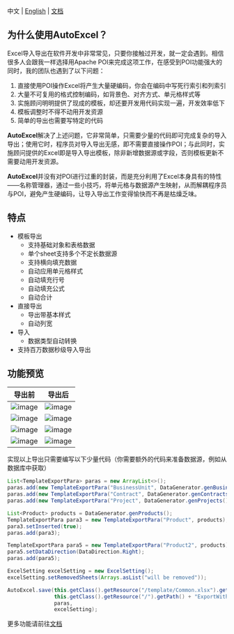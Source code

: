 中文 | [English](https://github.com/feng-haitao/auto-excel/blob/master/README.md) | [文档](http://www.fenghaitao.net/autoexcel-user-manual)

## 为什么使用AutoExcel？

Excel导入导出在软件开发中非常常见，只要你接触过开发，就一定会遇到。相信很多人会跟我一样选择用Apache POI来完成这项工作，在感受到POI功能强大的同时，我的团队也遇到了以下问题：

1. 直接使用POI操作Excel将产生大量硬编码，你会在编码中写死行索引和列索引
2. 大量不可复用的格式控制编码，如背景色、对齐方式、单元格样式等
3. 实施顾问明明提供了现成的模板，却还要开发用代码实现一遍，开发效率低下
4. 模板调整时不得不动用开发资源
5. 简单的导出也需要写特定的代码

**AutoExcel**解决了上述问题，它非常简单，只需要少量的代码即可完成复杂的导入导出；使用它时，程序员对导入导出无感，即不需要直接操作POI；与此同时，实施顾问提供的Excel即是导入导出模板，除非新增数据源或字段，否则模板更新不需要动用开发资源。

**AutoExcel**并没有对POI进行过重的封装，而是充分利用了Excel本身具有的特性——名称管理器，通过一些小技巧，将单元格与数据源产生映射，从而解耦程序员与POI，避免产生硬编码，让导入导出工作变得愉快而不再是枯燥乏味。

## 特点

- 模板导出
  - 支持基础对象和表格数据
  - 单个sheet支持多个不定长数据源
  - 支持横向填充数据
  - 自动应用单元格样式
  - 自动填充行号
  - 自动填充公式
  - 自动合计
- 直接导出
  - 导出带基本样式
  - 自动列宽
- 导入
  - 数据类型自动转换
- 支持百万数据秒级导入导出

## 功能预览

| 导出前                                                       | 导出后                                                       |
| ------------------------------------------------------------ | ------------------------------------------------------------ |
| ![image](http://www.fenghaitao.net/wp-content/uploads/2020/08/basic_object.png) | ![image](http://www.fenghaitao.net/wp-content/uploads/2020/08/basic_object_result.png) |
| ![image](http://www.fenghaitao.net/wp-content/uploads/2020/08/single_table.png) | ![image](http://www.fenghaitao.net/wp-content/uploads/2020/08/single_table_result.png) |
| ![image](http://www.fenghaitao.net/wp-content/uploads/2020/08/multi_table.png) | ![image](http://www.fenghaitao.net/wp-content/uploads/2020/08/multi_table_result.png) |
| ![image](http://www.fenghaitao.net/wp-content/uploads/2020/08/fill_data_to_the_right.png) | ![image](http://www.fenghaitao.net/wp-content/uploads/2020/08/fill_data_to_the_right_result.png) |

实现以上导出只需要编写以下少量代码（你需要额外的代码来准备数据源，例如从数据库中获取）

```java
List<TemplateExportPara> paras = new ArrayList<>();
paras.add(new TemplateExportPara("BusinessUnit", DataGenerator.genBusinessUnit()));
paras.add(new TemplateExportPara("Contract", DataGenerator.genContracts()));
paras.add(new TemplateExportPara("Project", DataGenerator.genProjects()));

List<Product> products = DataGenerator.genProducts();
TemplateExportPara para3 = new TemplateExportPara("Product", products);
para3.setInserted(true);
paras.add(para3);

TemplateExportPara para5 = new TemplateExportPara("Product2", products);
para5.setDataDirection(DataDirection.Right);
paras.add(para5);

ExcelSetting excelSetting = new ExcelSetting();
excelSetting.setRemovedSheets(Arrays.asList("will be removed"));

AutoExcel.save(this.getClass().getResource("/template/Common.xlsx").getPath(),
               this.getClass().getResource("/").getPath() + "ExportWithTemplate.xlsx",
               paras,
               excelSetting);
```

更多功能请前往[文档](http://www.fenghaitao.net/autoexcel-user-manual)
